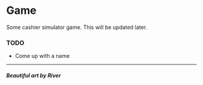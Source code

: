 # Game

Some cashier simulator game. 
This will be updated later.

### TODO

- Come up with a name

---

##### Beautiful art by River
